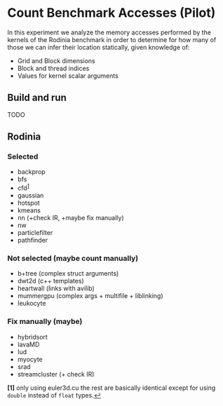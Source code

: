 # Count Benchmark Accesses (Pilot)

In this experiment we analyze the memory accesses performed by the kernels of the Rodinia benchmark
in order to determine for how many of those we can infer their location statically, given knowledge of:
- Grid and Block dimensions
- Block and thread indices
- Values for kernel scalar arguments

## Build and run
TODO

## Rodinia
### Selected
- backprop
- bfs
- cfd<sup id="a1">[1](#f1)</sup>
- gaussian
- hotspot
- kmeans
- nn (+check IR, +maybe fix manually)
- nw
- particlefilter
- pathfinder

### Not selected (maybe count manually)
- b+tree (complex struct arguments)
- dwt2d (c++ templates)
- heartwall (links with avilib)
- mummergpu (complex args + multifile + liblinking)
- leukocyte

### Fix manually (maybe)
- hybridsort
- lavaMD
- lud
- myocyte
- srad
- streamcluster (+ check IR)

<a id="f1"><b>[1]</b></a> only using euler3d.cu the rest are basically identical except for using `double` instead of `float` types.[↩](#a1)